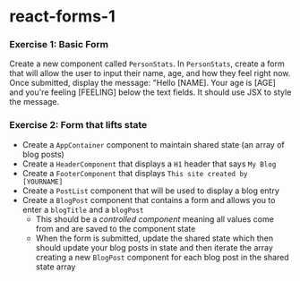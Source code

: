 # react-forms-1

### Exercise 1: Basic Form
Create a new component called `PersonStats`. In `PersonStats`, create a form that will allow the user to input their name, age, and how they feel right now. Once submitted, display the message: "Hello [NAME]. Your age is [AGE] and you're feeling [FEELING] below the text fields. It should use JSX to style the message.

### Exercise 2: Form that lifts state
- Create a `AppContainer` component to maintain shared state (an array of blog posts)
- Create a `HeaderComponent` that displays a `H1` header that says `My Blog`
- Create a `FooterComponent` that displays `This site created by [YOURNAME]`
- Create a `PostList` component that will be used to display a blog entry
- Create a `BlogPost` component that contains a form and allows you to enter a `blogTitle` and a `blogPost`
  - This should be a *controlled component* meaning all values come from and are saved to the component state
  - When the form is submitted, update the shared state which then should update your blog posts in state and then iterate the array creating a new `BlogPost` component for each blog post in the shared state array
  
  
